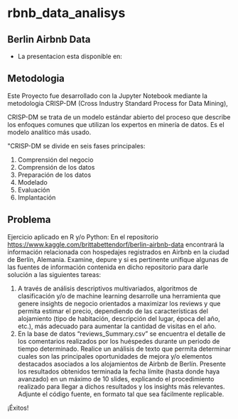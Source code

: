 # rbnb_data_analisys
## Berlin Airbnb Data

 - La presentacion esta disponible en:

## Metodologia



Este Proyecto fue desarrollado con la Jupyter Notebook mediante la metodologia CRISP-DM (Cross Industry Standard Process for Data Mining),

CRISP-DM se trata de un modelo estándar abierto del proceso que describe los enfoques comunes que utilizan los expertos en minería de datos. Es el modelo analítico más usado.
    
"CRISP-DM se divide en seis fases principales:
1. Comprensión del negocio 
1. Comprensión de los datos 
1. Preparación de los datos
1. Modelado
1. Evaluación
1. Implantación 


## Problema

Ejercicio aplicado en R y/o Python:
En el repositorio https://www.kaggle.com/brittabettendorf/berlin-airbnb-data encontrará la
información relacionada con hospedajes registrados en Airbnb en la ciudad de Berlín,
Alemania. Examine, depure y si es pertinente unifique algunas de las fuentes de
información contenida en dicho repositorio para darle solución a las siguientes tareas:
1. A través de análisis descriptivos multivariados, algoritmos de clasificación y/o de
machine learning desarrolle una herramienta que genere insights de negocio
orientados a maximizar los reviews y que permita estimar el precio, dependiendo
de las características del alojamiento (tipo de habitación, descripción del lugar,
época del año, etc.), más adecuado para aumentar la cantidad de visitas en el
año.
2. En la base de datos “reviews_Summary.csv” se encuentra el detalle de los
comentarios realizados por los huéspedes durante un periodo de tiempo
determinado. Realice un análisis de texto que permita determinar cuales son las
principales oportunidades de mejora y/o elementos destacados asociados a los
alojamientos de Airbnb de Berlín.
Presente los resultados obtenidos terminada la fecha límite (hasta donde haya
avanzado) en un máximo de 10 slides, explicando el procedimiento realizado para llegar
a dichos resultados y los insights más relevantes. Adjunte el código fuente, en formato tal
que sea fácilmente replicable.

¡Éxitos!
